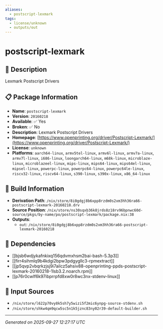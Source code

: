 ```yaml
---
aliases:
  - postscript-lexmark
tags:
  - license/unknown
  - outputs/out
---
```


# postscript-lexmark

## 📝 Description

Lexmark Postscript Drivers

## 📋 Package Information

- **Name**: `postscript-lexmark`
- **Version**: `20160218`
- **Available**: ✅ Yes
- **Broken**: ✅ No
- **Description**: Lexmark Postscript Drivers
- **Homepage**: [https://www.openprinting.org/driver/Postscript-Lexmark/](https://www.openprinting.org/driver/Postscript-Lexmark/)
- **License**: `unknown`
- **Platforms**: `aarch64-linux`, `armv5tel-linux`, `armv6l-linux`, `armv7a-linux`, `armv7l-linux`, `i686-linux`, `loongarch64-linux`, `m68k-linux`, `microblaze-linux`, `microblazeel-linux`, `mips-linux`, `mips64-linux`, `mips64el-linux`, `mipsel-linux`, `powerpc-linux`, `powerpc64-linux`, `powerpc64le-linux`, `riscv32-linux`, `riscv64-linux`, `s390-linux`, `s390x-linux`, `x86_64-linux`

## 🔧 Build Information

- **Derivation Path**: `/nix/store/8i0gdgj8b6xpp8rzdm0s2xm3hh36ra66-postscript-lexmark-20160218.drv`
- **Source Position**: `/nix/store/ns30sqxb36k8jrds8z18rv96bpnwc60d-source/pkgs/by-name/po/postscript-lexmark/package.nix:38`
- **Outputs**:
  - `out`:  `/nix/store/8i0gdgj8b6xpp8rzdm0s2xm3hh36ra66-postscript-lexmark-20160218`

## 🔗 Dependencies

- [[bjsb6wdjykafnkixq156qdvmxhsm2bai-bash-5.3p3]]
- [[firr4sihmlq9b4kdgi2bpw3pdgygllc3-rpmextract]]
- [[jp5qvp2vbqrkzjsj9i7ailcz5ahsiv88-openprinting-ppds-postscript-lexmark-20160218-1lsb3.2.noarch.rpm]]
- [[p76r0cwlf6k97ibprrpfd8xw0r8wc3nx-stdenv-linux]]

## 📁 Input Sources

- `/nix/store/l622p70vy8k5sh7y5wizi5f2mic6ynpg-source-stdenv.sh`
- `/nix/store/shkw4qm9qcw5sc5n1k5jznc83ny02r39-default-builder.sh`

---
*Generated on 2025-09-27 12:27:17 UTC*
